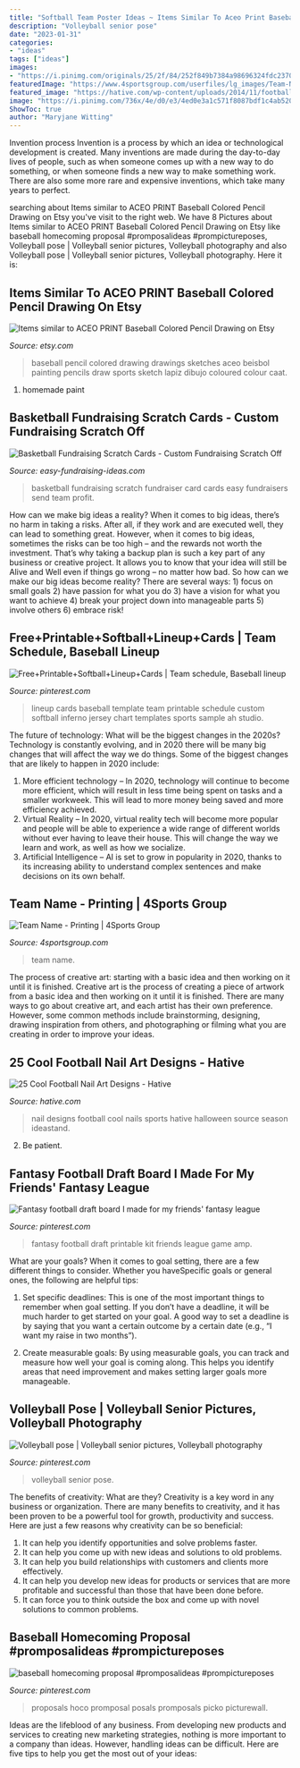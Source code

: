 ```yaml
---
title: "Softball Team Poster Ideas ~ Items Similar To Aceo Print Baseball Colored Pencil Drawing On Etsy"
description: "Volleyball senior pose"
date: "2023-01-31"
categories:
- "ideas"
tags: ["ideas"]
images:
- "https://i.pinimg.com/originals/25/2f/84/252f849b7384a98696324fdc2370d5db.jpg"
featuredImage: "https://www.4sportsgroup.com/userfiles/lg_images/Team-Name.png"
featured_image: "https://hative.com/wp-content/uploads/2014/11/football-nail-art-designs/2-cool-football-nail-art-designs.jpg"
image: "https://i.pinimg.com/736x/4e/d0/e3/4ed0e3a1c571f8087bdf1c4ab520638c.jpg"
ShowToc: true
author: "Maryjane Witting"
---
```



Invention process
Invention is a process by which an idea or technological development is created. Many inventions are made during the day-to-day lives of people, such as when someone comes up with a new way to do something, or when someone finds a new way to make something work. There are also some more rare and expensive inventions, which take many years to perfect.

	

		
searching about Items similar to ACEO PRINT Baseball Colored Pencil Drawing on Etsy you've visit to the right web. We have 8 Pictures about Items similar to ACEO PRINT Baseball Colored Pencil Drawing on Etsy like baseball homecoming proposal #promposalideas #prompictureposes, Volleyball pose | Volleyball senior pictures, Volleyball photography and also Volleyball pose | Volleyball senior pictures, Volleyball photography. Here it is:
		
    
## Items Similar To ACEO PRINT Baseball Colored Pencil Drawing On Etsy

<img loading=lazy src="https://img0.etsystatic.com/000/0/5192332/il_570xN.14713920.jpg" onerror="this.onerror=null;this.src='https://tse3.mm.bing.net/th?id=OIP.mHYVEUCgDK1ozf5AXXX5kQHaKX&amp;pid=15.1';" alt="Items similar to ACEO PRINT Baseball Colored Pencil Drawing on Etsy">

_Source: etsy.com_

>baseball pencil colored drawing drawings sketches aceo beisbol painting pencils draw sports sketch lapiz dibujo coloured colour caat. 

	

1. homemade paint

    
## Basketball Fundraising Scratch Cards - Custom Fundraising Scratch Off

<img loading=lazy src="http://www.easy-fundraising-ideas.com/efi-images-v3/prd-sc-basketball.jpg" onerror="this.onerror=null;this.src='https://tse2.mm.bing.net/th?id=OIP.ngNLDBf_CitayMx4eNvebgAAAA&amp;pid=15.1';" alt="Basketball Fundraising Scratch Cards - Custom Fundraising Scratch Off">

_Source: easy-fundraising-ideas.com_

>basketball fundraising scratch fundraiser card cards easy fundraisers send team profit. 

	

How can we make big ideas a reality?
When it comes to big ideas, there’s no harm in taking a risks. After all, if they work and are executed well, they can lead to something great. However, when it comes to big ideas, sometimes the risks can be too high – and the rewards not worth the investment. That’s why taking a backup plan is such a key part of any business or creative project. It allows you to know that your idea will still be Alive and Well even if things go wrong – no matter how bad. So how can we make our big ideas become reality?
There are several ways: 1) focus on small goals 2) have passion for what you do 3) have a vision for what you want to achieve 4) break your project down into manageable parts 5) involve others 6) embrace risk!

    
## Free+Printable+Softball+Lineup+Cards | Team Schedule, Baseball Lineup

<img loading=lazy src="https://i.pinimg.com/736x/4e/d0/e3/4ed0e3a1c571f8087bdf1c4ab520638c.jpg" onerror="this.onerror=null;this.src='https://tse1.mm.bing.net/th?id=OIP.zIQs6EvGotFAErza99UJfwAAAA&amp;pid=15.1';" alt="Free+Printable+Softball+Lineup+Cards | Team schedule, Baseball lineup">

_Source: pinterest.com_

>lineup cards baseball template team printable schedule custom softball inferno jersey chart templates sports sample ah studio. 

	

The future of technology: What will be the biggest changes in the 2020s?
Technology is constantly evolving, and in 2020 there will be many big changes that will affect the way we do things. Some of the biggest changes that are likely to happen in 2020 include: 
1. More efficient technology – In 2020, technology will continue to become more efficient, which will result in less time being spent on tasks and a smaller workweek. This will lead to more money being saved and more efficiency achieved. 
2. Virtual Reality – In 2020, virtual reality tech will become more popular and people will be able to experience a wide range of different worlds without ever having to leave their house. This will change the way we learn and work, as well as how we socialize. 
3. Artificial Intelligence – AI is set to grow in popularity in 2020, thanks to its increasing ability to understand complex sentences and make decisions on its own behalf.

    
## Team Name - Printing | 4Sports Group

<img loading=lazy src="https://www.4sportsgroup.com/userfiles/lg_images/Team-Name.png" onerror="this.onerror=null;this.src='https://tse3.mm.bing.net/th?id=OIP.xq1JmrTEf-Ro3qdj59_d1QHaNK&amp;pid=15.1';" alt="Team Name - Printing | 4Sports Group">

_Source: 4sportsgroup.com_

>team name. 

	

The process of creative art: starting with a basic idea and then working on it until it is finished.
Creative art is the process of creating a piece of artwork from a basic idea and then working on it until it is finished. There are many ways to go about creative art, and each artist has their own preference. However, some common methods include brainstorming, designing, drawing inspiration from others, and photographing or filming what you are creating in order to improve your ideas.

    
## 25 Cool Football Nail Art Designs - Hative

<img loading=lazy src="https://hative.com/wp-content/uploads/2014/11/football-nail-art-designs/2-cool-football-nail-art-designs.jpg" onerror="this.onerror=null;this.src='https://tse1.mm.bing.net/th?id=OIP.ORuXqxA1acfLRj9bQraWLQHaJ4&amp;pid=15.1';" alt="25 Cool Football Nail Art Designs - Hative">

_Source: hative.com_

>nail designs football cool nails sports hative halloween source season ideastand. 

	

2. Be patient.

    
## Fantasy Football Draft Board I Made For My Friends&#039; Fantasy League

<img loading=lazy src="https://i.pinimg.com/originals/25/2f/84/252f849b7384a98696324fdc2370d5db.jpg" onerror="this.onerror=null;this.src='https://tse3.mm.bing.net/th?id=OIP.pyInTWWaz3_qTwpdl-W1WAHaJ4&amp;pid=15.1';" alt="Fantasy football draft board I made for my friends&#039; fantasy league">

_Source: pinterest.com_

>fantasy football draft printable kit friends league game amp. 

	

What are your goals?
When it comes to goal setting, there are a few different things to consider. Whether you haveSpecific goals or general ones, the following are helpful tips:
1. Set specific deadlines: This is one of the most important things to remember when goal setting. If you don’t have a deadline, it will be much harder to get started on your goal. A good way to set a deadline is by saying that you want a certain outcome by a certain date (e.g., “I want my raise in two months”).

2. Create measurable goals: By using measurable goals, you can track and measure how well your goal is coming along. This helps you identify areas that need improvement and makes setting larger goals more manageable.

    
## Volleyball Pose | Volleyball Senior Pictures, Volleyball Photography

<img loading=lazy src="https://i.pinimg.com/736x/b6/5c/03/b65c03eb129782ce382ff5d3f479e201.jpg" onerror="this.onerror=null;this.src='https://tse2.mm.bing.net/th?id=OIP.hiWhAOjz2F3VdyIdcsYdswHaLG&amp;pid=15.1';" alt="Volleyball pose | Volleyball senior pictures, Volleyball photography">

_Source: pinterest.com_

>volleyball senior pose. 

	

The benefits of creativity: What are they?
Creativity is a key word in any business or organization. There are many benefits to creativity, and it has been proven to be a powerful tool for growth, productivity and success. Here are just a few reasons why creativity can be so beneficial: 
1. It can help you identify opportunities and solve problems faster.
2. It can help you come up with new ideas and solutions to old problems.
3. It can help you build relationships with customers and clients more effectively. 
4. It can help you develop new ideas for products or services that are more profitable and successful than those that have been done before. 
5. It can force you to think outside the box and come up with novel solutions to common problems.

    
## Baseball Homecoming Proposal #promposalideas #prompictureposes

<img loading=lazy src="https://i.pinimg.com/736x/1a/26/28/1a26285c38878dc647fb16de90ef5486.jpg" onerror="this.onerror=null;this.src='https://tse1.mm.bing.net/th?id=OIP.ZlX5pqycCymwhWX1p6bkdQHaJ3&amp;pid=15.1';" alt="baseball homecoming proposal #promposalideas #prompictureposes">

_Source: pinterest.com_

>proposals hoco promposal posals promposals picko picturewall. 

	

Ideas are the lifeblood of any business. From developing new products and services to creating new marketing strategies, nothing is more important to a company than ideas. However, handling ideas can be difficult. Here are five tips to help you get the most out of your ideas:

